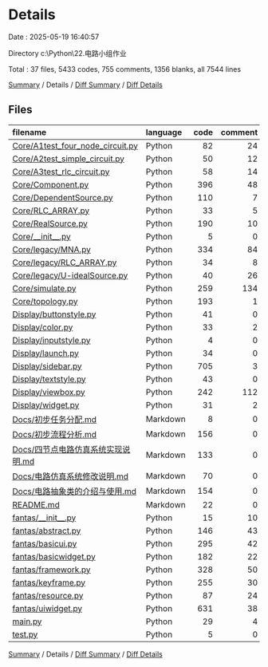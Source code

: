 # Details

Date : 2025-05-19 16:40:57

Directory c:\\Python\\22.电路小组作业

Total : 37 files,  5433 codes, 755 comments, 1356 blanks, all 7544 lines

[Summary](results.md) / Details / [Diff Summary](diff.md) / [Diff Details](diff-details.md)

## Files
| filename | language | code | comment | blank | total |
| :--- | :--- | ---: | ---: | ---: | ---: |
| [Core/A1test\_four\_node\_circuit.py](/Core/A1test_four_node_circuit.py) | Python | 82 | 24 | 25 | 131 |
| [Core/A2test\_simple\_circuit.py](/Core/A2test_simple_circuit.py) | Python | 50 | 12 | 14 | 76 |
| [Core/A3test\_rlc\_circuit.py](/Core/A3test_rlc_circuit.py) | Python | 58 | 14 | 16 | 88 |
| [Core/Component.py](/Core/Component.py) | Python | 396 | 48 | 72 | 516 |
| [Core/DependentSource.py](/Core/DependentSource.py) | Python | 110 | 7 | 27 | 144 |
| [Core/RLC\_ARRAY.py](/Core/RLC_ARRAY.py) | Python | 33 | 5 | 6 | 44 |
| [Core/RealSource.py](/Core/RealSource.py) | Python | 190 | 10 | 44 | 244 |
| [Core/\_\_init\_\_.py](/Core/__init__.py) | Python | 5 | 0 | 1 | 6 |
| [Core/legacy/MNA.py](/Core/legacy/MNA.py) | Python | 334 | 84 | 89 | 507 |
| [Core/legacy/RLC\_ARRAY.py](/Core/legacy/RLC_ARRAY.py) | Python | 34 | 8 | 8 | 50 |
| [Core/legacy/U-idealSource.py](/Core/legacy/U-idealSource.py) | Python | 40 | 26 | 21 | 87 |
| [Core/simulate.py](/Core/simulate.py) | Python | 259 | 134 | 69 | 462 |
| [Core/topology.py](/Core/topology.py) | Python | 193 | 1 | 28 | 222 |
| [Display/buttonstyle.py](/Display/buttonstyle.py) | Python | 41 | 0 | 17 | 58 |
| [Display/color.py](/Display/color.py) | Python | 33 | 2 | 6 | 41 |
| [Display/inputstyle.py](/Display/inputstyle.py) | Python | 4 | 0 | 2 | 6 |
| [Display/launch.py](/Display/launch.py) | Python | 34 | 0 | 15 | 49 |
| [Display/sidebar.py](/Display/sidebar.py) | Python | 705 | 3 | 143 | 851 |
| [Display/textstyle.py](/Display/textstyle.py) | Python | 43 | 0 | 12 | 55 |
| [Display/viewbox.py](/Display/viewbox.py) | Python | 242 | 112 | 62 | 416 |
| [Display/widget.py](/Display/widget.py) | Python | 31 | 2 | 11 | 44 |
| [Docs/初步任务分配.md](/Docs/%E5%88%9D%E6%AD%A5%E4%BB%BB%E5%8A%A1%E5%88%86%E9%85%8D.md) | Markdown | 8 | 0 | 3 | 11 |
| [Docs/初步流程分析.md](/Docs/%E5%88%9D%E6%AD%A5%E6%B5%81%E7%A8%8B%E5%88%86%E6%9E%90.md) | Markdown | 156 | 0 | 37 | 193 |
| [Docs/四节点电路仿真系统实现说明.md](/Docs/%E5%9B%9B%E8%8A%82%E7%82%B9%E7%94%B5%E8%B7%AF%E4%BB%BF%E7%9C%9F%E7%B3%BB%E7%BB%9F%E5%AE%9E%E7%8E%B0%E8%AF%B4%E6%98%8E.md) | Markdown | 133 | 0 | 64 | 197 |
| [Docs/电路仿真系统修改说明.md](/Docs/%E7%94%B5%E8%B7%AF%E4%BB%BF%E7%9C%9F%E7%B3%BB%E7%BB%9F%E4%BF%AE%E6%94%B9%E8%AF%B4%E6%98%8E.md) | Markdown | 70 | 0 | 29 | 99 |
| [Docs/电路抽象类的介绍与使用.md](/Docs/%E7%94%B5%E8%B7%AF%E6%8A%BD%E8%B1%A1%E7%B1%BB%E7%9A%84%E4%BB%8B%E7%BB%8D%E4%B8%8E%E4%BD%BF%E7%94%A8.md) | Markdown | 154 | 0 | 72 | 226 |
| [README.md](/README.md) | Markdown | 22 | 0 | 21 | 43 |
| [fantas/\_\_init\_\_.py](/fantas/__init__.py) | Python | 15 | 10 | 3 | 28 |
| [fantas/abstract.py](/fantas/abstract.py) | Python | 146 | 43 | 54 | 243 |
| [fantas/basicui.py](/fantas/basicui.py) | Python | 295 | 42 | 67 | 404 |
| [fantas/basicwidget.py](/fantas/basicwidget.py) | Python | 182 | 22 | 49 | 253 |
| [fantas/framework.py](/fantas/framework.py) | Python | 328 | 50 | 55 | 433 |
| [fantas/keyframe.py](/fantas/keyframe.py) | Python | 255 | 30 | 69 | 354 |
| [fantas/resource.py](/fantas/resource.py) | Python | 87 | 24 | 17 | 128 |
| [fantas/uiwidget.py](/fantas/uiwidget.py) | Python | 631 | 38 | 111 | 780 |
| [main.py](/main.py) | Python | 29 | 4 | 14 | 47 |
| [test.py](/test.py) | Python | 5 | 0 | 3 | 8 |

[Summary](results.md) / Details / [Diff Summary](diff.md) / [Diff Details](diff-details.md)